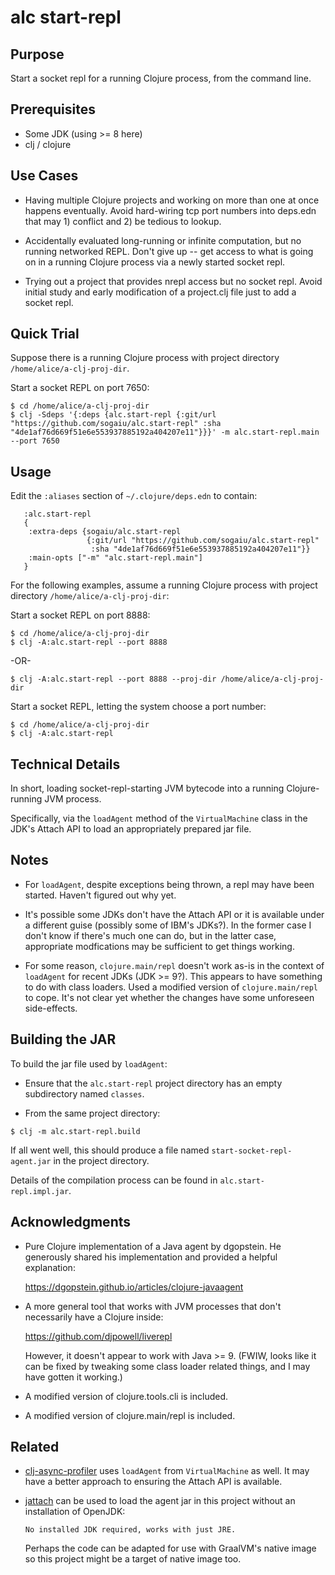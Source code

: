 # alc start-repl

## Purpose

Start a socket repl for a running Clojure process, from the command line.

## Prerequisites

* Some JDK (using >= 8 here)
* clj / clojure

## Use Cases

* Having multiple Clojure projects and working on more than one at once happens eventually.  Avoid hard-wiring tcp port numbers into deps.edn that may 1) conflict and 2) be tedious to lookup.

* Accidentally evaluated long-running or infinite computation, but no running networked REPL.  Don't give up -- get access to what is going on in a running Clojure process via a newly started socket repl.

* Trying out a project that provides nrepl access but no socket repl.  Avoid initial study and early modification of a project.clj file just to add a socket repl.

## Quick Trial

Suppose there is a running Clojure process with project directory `/home/alice/a-clj-proj-dir`.

Start a socket REPL on port 7650:

```
$ cd /home/alice/a-clj-proj-dir
$ clj -Sdeps '{:deps {alc.start-repl {:git/url "https://github.com/sogaiu/alc.start-repl" :sha "4de1af76d669f51e6e553937885192a404207e11"}}}' -m alc.start-repl.main --port 7650
```

## Usage

Edit the `:aliases` section of `~/.clojure/deps.edn` to contain:

```
   :alc.start-repl
   {
    :extra-deps {sogaiu/alc.start-repl
                 {:git/url "https://github.com/sogaiu/alc.start-repl"
                  :sha "4de1af76d669f51e6e553937885192a404207e11"}}
    :main-opts ["-m" "alc.start-repl.main"]
   }
```

For the following examples, assume a running Clojure process with project directory `/home/alice/a-clj-proj-dir`:

Start a socket REPL on port 8888:

```
$ cd /home/alice/a-clj-proj-dir
$ clj -A:alc.start-repl --port 8888
```

-OR-

```
$ clj -A:alc.start-repl --port 8888 --proj-dir /home/alice/a-clj-proj-dir
```

Start a socket REPL, letting the system choose a port number:

```
$ cd /home/alice/a-clj-proj-dir
$ clj -A:alc.start-repl
```

## Technical Details

In short, loading socket-repl-starting JVM bytecode into a running Clojure-running JVM process.

Specifically, via the `loadAgent` method of the `VirtualMachine` class in the JDK's Attach API to load an appropriately prepared jar file.

## Notes

* For `loadAgent`, despite exceptions being thrown, a repl may have been started.  Haven't figured out why yet.

* It's possible some JDKs don't have the Attach API or it is available under a different guise (possibly some of IBM's JDKs?).  In the former case I don't know if there's much one can do, but in the latter case, appropriate modfications may be sufficient to get things working.

* For some reason, `clojure.main/repl` doesn't work as-is in the context of `loadAgent` for recent JDKs (JDK >= 9?).  This appears to have something to do with class loaders.  Used a modified version of `clojure.main/repl` to cope.  It's not clear yet whether the changes have some unforeseen side-effects.

## Building the JAR

To build the jar file used by `loadAgent`:

* Ensure that the `alc.start-repl` project directory has an empty subdirectory named `classes`.

* From the same project directory:

```
$ clj -m alc.start-repl.build
```

If all went well, this should produce a file named `start-socket-repl-agent.jar` in the project directory.

Details of the compilation process can be found in `alc.start-repl.impl.jar`.

## Acknowledgments

* Pure Clojure implementation of a Java agent by dgopstein.  He generously shared his implementation and provided a helpful explanation:

  <https://dgopstein.github.io/articles/clojure-javaagent>

* A more general tool that works with JVM processes that don't necessarily have a Clojure inside:

  <https://github.com/djpowell/liverepl>

  However, it doesn't appear to work with Java >= 9.  (FWIW, looks like it can be fixed by tweaking some class loader related things, and I may have gotten it working.)

* A modified version of clojure.tools.cli is included.

* A modified version of clojure.main/repl is included.

## Related

* [clj-async-profiler](https://github.com/clojure-goes-fast/clj-async-profiler) uses `loadAgent` from `VirtualMachine` as well.  It may have a better approach to ensuring the Attach API is available.

* [jattach](https://github.com/apangin/jattach) can be used to load the agent jar in this project without an installation of OpenJDK:

  ```
  No installed JDK required, works with just JRE.
  ```

  Perhaps the code can be adapted for use with GraalVM's native image so this project might be a target of native image too.
